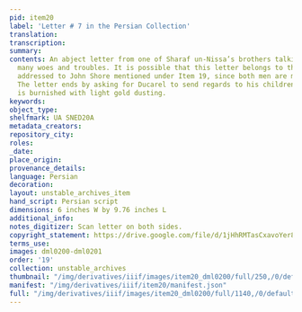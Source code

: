 ```yaml
---
pid: item20
label: 'Letter # 7 in the Persian Collection'
translation:
transcription:
summary:
contents: An abject letter from one of Sharaf un-Nissa’s brothers talking about his
  many woes and troubles. It is possible that this letter belongs to the envelope
  addressed to John Shore mentioned under Item 19, since both men are mentioned here.
  The letter ends by asking for Ducarel to send regards to his children. The paper
  is burnished with light gold dusting.
keywords:
object_type:
shelfmark: UA SNED20A
metadata_creators:
repository_city:
roles:
_date:
place_origin:
provenance_details:
language: Persian
decoration:
layout: unstable_archives_item
hand_script: Persian script
dimensions: 6 inches W by 9.76 inches L
additional_info:
notes_digitizer: Scan letter on both sides.
copyright_statement: https://drive.google.com/file/d/1jHhRMTasCxavoYer89Wn8_Xn65nL0sW0/view?usp=sharing
terms_use:
images: dml0200-dml0201
order: '19'
collection: unstable_archives
thumbnail: "/img/derivatives/iiif/images/item20_dml0200/full/250,/0/default.jpg"
manifest: "/img/derivatives/iiif/item20/manifest.json"
full: "/img/derivatives/iiif/images/item20_dml0200/full/1140,/0/default.jpg"
---
```


